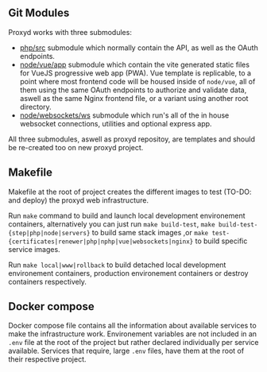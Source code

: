 ## Git Modules

Proxyd works with three submodules:

-   [php/src](https://github.com/proxymurder/laravel-template) submodule which normally contain the API, as well as the OAuth endpoints.
-   [node/vue/app](https://github.com/proxymurder/vue-template) submodule which contain the vite generated static files for VueJS progressive web app (PWA). Vue template is replicable, to a point where most frontend code will be housed inside of `node/vue`, all of them using the same OAuth endpoints to authorize and validate data, aswell as the same Nginx frontend file, or a variant using another root directory.
-   [node/websockets/ws](https://github.com/proxymurder/ws-template) submodule which run's all of the in house websocket connections, utilities and optional express app.

All three submodules, aswell as proxyd repositoy, are templates and should be re-created too on new proxyd project.

## Makefile

Makefile at the root of project creates the different images to test (TO-DO: and deploy) the proxyd web infrastructure.

Run `make` command to build and launch local development environement containers, alternatively you can just run `make build-test`, `make build-test-{step|php|node|servers}` to build same stack images ,or `make test-{certificates|renewer|php|nphp|vue|websockets|nginx}` to build specific service images.

Run `make local|www|rollback` to build detached local development environement containers, production environement containers or destroy containers respectively.

## Docker compose

Docker compose file contains all the information about available services to make the infrastructure work. Environement variables are not included in an `.env` file at the root of the project but rather declared individually per service available. Services that require, large `.env` files, have them at the root of their respective project.
